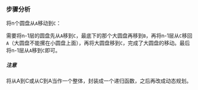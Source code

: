 ### 步骤分析

将n个圆盘从`A`移动到`C`：

需要将n-1层的圆盘先从`A`移到`C`，最底下的那个大圆盘再移到`B`，再将n-1层从`C`移回`A`（大圆盘不能摞在小圆盘上面），再将大圆盘移到`C`，完成了大圆盘的移动。最后将n-1层从`A`移到`C`即可。

##### 注意

将从A到C或从C到A当作一个整体，封装成一个递归函数，之后再改成动态规划。